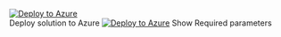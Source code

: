 [![Deploy to Azure](http://azuredeploy.net/deploybutton.png)](https://portal.azure.com/#create/Microsoft.Template/uri/https%3A%2F%2Fraw.githubusercontent.com%2Fchrisvugrinec%2Fazure-iothub%2Fmaster%2Fazure-infra%2Fcomplete_iotsolution.json)  
Deploy solution to Azure
[![Deploy to Azure](http://azuredeploy.net/deploybutton.png)](https://portal.azure.com/#create/Microsoft.Template/uri/https%3A%2F%2Fraw.githubusercontent.com%2Fchrisvugrinec%2Fazure-iothub%2Fmaster%2Fazure-infra%2Foutput_example.json) Show Required parameters
